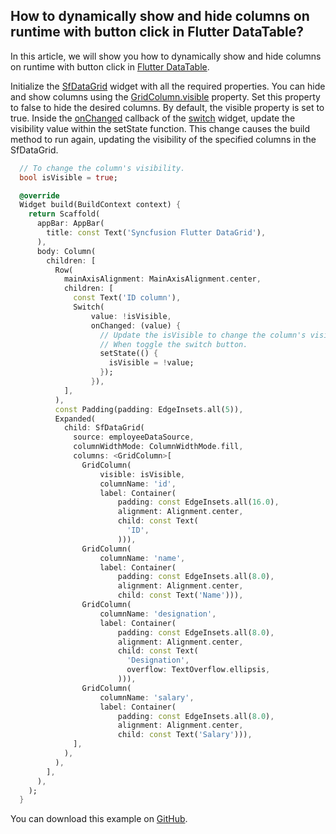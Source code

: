 ## How to dynamically show and hide columns on runtime with button click in Flutter DataTable?

In this article, we will show you how to dynamically show and hide columns on runtime with button click in [Flutter DataTable](https://www.syncfusion.com/flutter-widgets/flutter-datagrid).

Initialize the [SfDataGrid](https://pub.dev/documentation/syncfusion_flutter_datagrid/latest/datagrid/SfDataGrid-class.html) widget with all the required properties. You can hide and show columns using the [GridColumn.visible](https://pub.dev/documentation/syncfusion_flutter_datagrid/latest/datagrid/GridColumn/visible.html) property. Set this property to false to hide the desired columns. By default, the visible property is set to true. Inside the [onChanged](https://api.flutter.dev/flutter/material/Switch/onChanged.html) callback of the [switch](https://api.flutter.dev/flutter/material/Switch-class.html) widget, update the visibility value within the setState function. This change causes the build method to run again, updating the visibility of the specified columns in the SfDataGrid.

```dart
  // To change the column's visibility.
  bool isVisible = true;

  @override
  Widget build(BuildContext context) {
    return Scaffold(
      appBar: AppBar(
        title: const Text('Syncfusion Flutter DataGrid'),
      ),
      body: Column(
        children: [
          Row(
            mainAxisAlignment: MainAxisAlignment.center,
            children: [
              const Text('ID column'),
              Switch(
                  value: !isVisible,
                  onChanged: (value) {
                    // Update the isVisible to change the column's visibility.
                    // When toggle the switch button.
                    setState(() {
                      isVisible = !value;
                    });
                  }),
            ],
          ),
          const Padding(padding: EdgeInsets.all(5)),
          Expanded(
            child: SfDataGrid(
              source: employeeDataSource,
              columnWidthMode: ColumnWidthMode.fill,
              columns: <GridColumn>[
                GridColumn(
                    visible: isVisible,
                    columnName: 'id',
                    label: Container(
                        padding: const EdgeInsets.all(16.0),
                        alignment: Alignment.center,
                        child: const Text(
                          'ID',
                        ))),
                GridColumn(
                    columnName: 'name',
                    label: Container(
                        padding: const EdgeInsets.all(8.0),
                        alignment: Alignment.center,
                        child: const Text('Name'))),
                GridColumn(
                    columnName: 'designation',
                    label: Container(
                        padding: const EdgeInsets.all(8.0),
                        alignment: Alignment.center,
                        child: const Text(
                          'Designation',
                          overflow: TextOverflow.ellipsis,
                        ))),
                GridColumn(
                    columnName: 'salary',
                    label: Container(
                        padding: const EdgeInsets.all(8.0),
                        alignment: Alignment.center,
                        child: const Text('Salary'))),
              ],
            ),
          ),
        ],
      ),
    );
  }
```

You can download this example on [GitHub](https://github.com/SyncfusionExamples/How-to-dynamically-show-and-hide-columns-on-runtime-in-Flutter-DataTable).